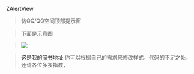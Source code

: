 ZAlertView

> 仿QQ/QQ空间顶部提示窗

> 下面是示意图

> ![](https://github.com/ZYiDa/ZAlertView/raw/master/ZAlertViewDemo.gif) 

> [这是我的简书地址](http://www.jianshu.com/u/cd395981b31d "谢谢访问") 
> 你可以根据自己的需求来修改样式，代码的不足之处，还请各位多多指教，
